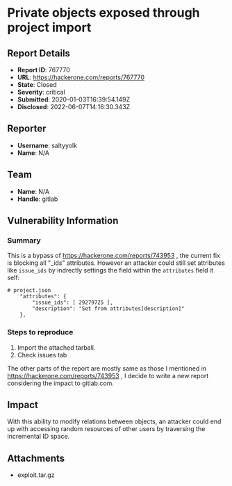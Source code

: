 # Private objects exposed through project import

## Report Details
- **Report ID**: 767770
- **URL**: https://hackerone.com/reports/767770
- **State**: Closed
- **Severity**: critical
- **Submitted**: 2020-01-03T16:39:54.149Z
- **Disclosed**: 2022-06-07T14:16:30.343Z

## Reporter
- **Username**: saltyyolk
- **Name**: N/A

## Team
- **Name**: N/A
- **Handle**: gitlab

## Vulnerability Information
### Summary
This is a bypass of https://hackerone.com/reports/743953 , the current fix is blocking all "_ids" attributes. However an attacker could still set attributes like `issue_ids` by indrectly settings the field within the `attributes` field it self:
```
# project.json
    "attributes": {
        "issue_ids": [ 29279725 ],
        "description": "Set from attributes[description]"
    },
```

### Steps to reproduce

1. Import the attached tarball.
2. Check issues tab

The other parts of the report are mostly same as those I mentioned in https://hackerone.com/reports/743953 , I decide to write a new report considering the impact to gitlab.com.

## Impact

With this ability to modify relations between objects, an attacker could end up with accessing random resources of other users by traversing the incremental ID space.

## Attachments
- exploit.tar.gz
